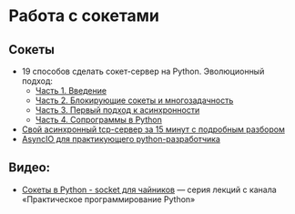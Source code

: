 # Работа с сокетами

## Сокеты
- 19 способов сделать сокет-сервер на Python. Эволюционный подход:
    - [Часть 1. Введение](https://habr.com/ru/articles/676110/)
    - [Часть 2. Блокирующие сокеты и многозадачность](https://habr.com/ru/articles/676118/)
    - [Часть 3. Первый подход к асинхронности](https://habr.com/ru/articles/676124/)
    - [Часть 4. Сопрограммы в Python](https://habr.com/ru/articles/676136/)
- [Свой асинхронный tcp-сервер за 15 минут с подробным разбором](https://habr.com/ru/companies/alfa/articles/354728/)
- [AsyncIO для практикующего python-разработчика](https://habr.com/ru/articles/337420/)

## Видео:
- [Сокеты в Python - socket для чайников](https://www.youtube.com/watch?v=56DyRcPsnfk&list=PLe-iIMbo5JOLBc4ioQv0-mHH2vX7Y6zZk) — серия лекций с канала «Практическое программирование Python»
